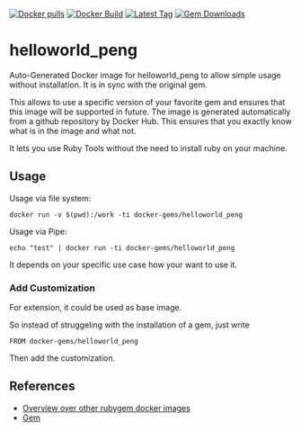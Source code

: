 [![Docker pulls](https://img.shields.io/docker/pulls/rubygem/helloworld_peng.svg)](https://hub.docker.com/r/rubygem/helloworld_peng/)
[![Docker Build](https://img.shields.io/docker/automated/rubygem/helloworld_peng.svg)](https://hub.docker.com/r/rubygem/helloworld_peng/)
[![Latest Tag](https://img.shields.io/github/tag/docker-rubygem/helloworld_peng.svg)](https://hub.docker.com/r/rubygem/helloworld_peng/)
[![Gem Downloads](https://img.shields.io/gem/dt/helloworld_peng.svg)](https://rubygems.org/gems/helloworld_peng/)
# helloworld_peng

Auto-Generated Docker image for helloworld_peng to allow simple usage without installation.
It is in sync with the original gem.

This allows to use a specific version of your favorite gem and ensures that this image will be supported in future.
The image is generated automatically from a github repository by Docker Hub.
This ensures that you exactly know what is in the image and what not.

It lets you use Ruby Tools without the need to install ruby on your machine.

## Usage

Usage via file system:

`docker run -v $(pwd):/work -ti docker-gems/helloworld_peng`

Usage via Pipe:

`echo "test" | docker run -ti docker-gems/helloworld_peng`

It depends on your specific use case how your want to use it.

### Add Customization

For extension, it could be used as base image.

So instead of struggeling with the installation of a gem, just write

`FROM docker-gems/helloworld_peng`

Then add the customization.

## References

 - [Overview over other rubygem docker images](https://github.com/thinkbot/docker-rubygem)
 - [Gem](https://rubygems.org/gems/helloworld_peng/)
